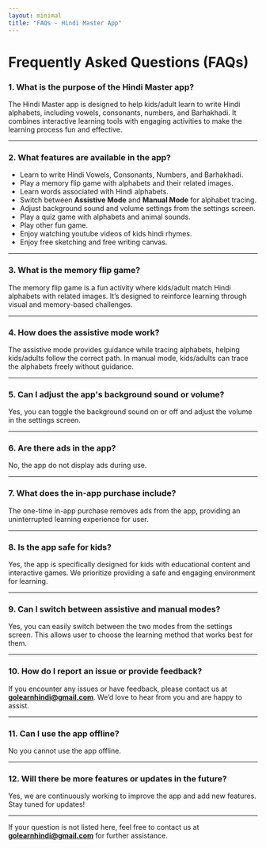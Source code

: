 ```yaml
---
layout: minimal
title: "FAQs - Hindi Master App"
---
```


# Frequently Asked Questions (FAQs)

### 1. **What is the purpose of the Hindi Master app?**
The Hindi Master app is designed to help kids/adult learn to write Hindi alphabets, including vowels, consonants, numbers, and Barhakhadi. It combines interactive learning tools with engaging activities to make the learning process fun and effective.

---

### 2. **What features are available in the app?**
- Learn to write Hindi Vowels, Consonants, Numbers, and Barhakhadi.
- Play a memory flip game with alphabets and their related images.
- Learn words associated with Hindi alphabets.
- Switch between **Assistive Mode** and **Manual Mode** for alphabet tracing.
- Adjust background sound and volume settings from the settings screen.
- Play a quiz game with alphabets and animal sounds.
- Play other fun game.
- Enjoy watching youtube videos of kids hindi rhymes.
- Enjoy free sketching and free writing canvas.

---

### 3. **What is the memory flip game?**
The memory flip game is a fun activity where kids/adult match Hindi alphabets with related images. It’s designed to reinforce learning through visual and memory-based challenges.

---

### 4. **How does the assistive mode work?**
The assistive mode provides guidance while tracing alphabets, helping kids/adults follow the correct path. In manual mode, kids/adults can trace the alphabets freely without guidance.

---

### 5. **Can I adjust the app's background sound or volume?**
Yes, you can toggle the background sound on or off and adjust the volume in the settings screen.

---

### 6. **Are there ads in the app?**
No, the app do not display ads during use.

---

### 7. **What does the in-app purchase include?**
The one-time in-app purchase removes ads from the app, providing an uninterrupted learning experience for user.

---

### 8. **Is the app safe for kids?**
Yes, the app is specifically designed for kids with educational content and interactive games. We prioritize providing a safe and engaging environment for learning.

---

### 9. **Can I switch between assistive and manual modes?**
Yes, you can easily switch between the two modes from the settings screen. This allows user to choose the learning method that works best for them.

---

### 10. **How do I report an issue or provide feedback?**
If you encounter any issues or have feedback, please contact us at **golearnhindi@gmail.com**. We’d love to hear from you and are happy to assist.

---

### 11. **Can I use the app offline?**
No you cannot use the app offline.

---

### 12. **Will there be more features or updates in the future?**
Yes, we are continuously working to improve the app and add new features. Stay tuned for updates!

---

If your question is not listed here, feel free to contact us at **golearnhindi@gmail.com** for further assistance.

